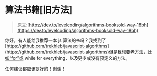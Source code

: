 # 算法书籍[旧方法]

> 原文:[https://dev.to/levelcoding/algorithms-booksold-way-18bh](https://dev.to/levelcoding/algorithms-booksold-way-18bh)

你好，有人能给我推荐一本 js 算法的书吗？我找到了[https://github.com/trekhleb/javascript-algorithms](https://github.com/trekhleb/javascript-algorithms)但是我想要老方法，比如“for”或 while for everything，以及更少或没有预定义的方法。

任何建议都应该是好的！谢谢！